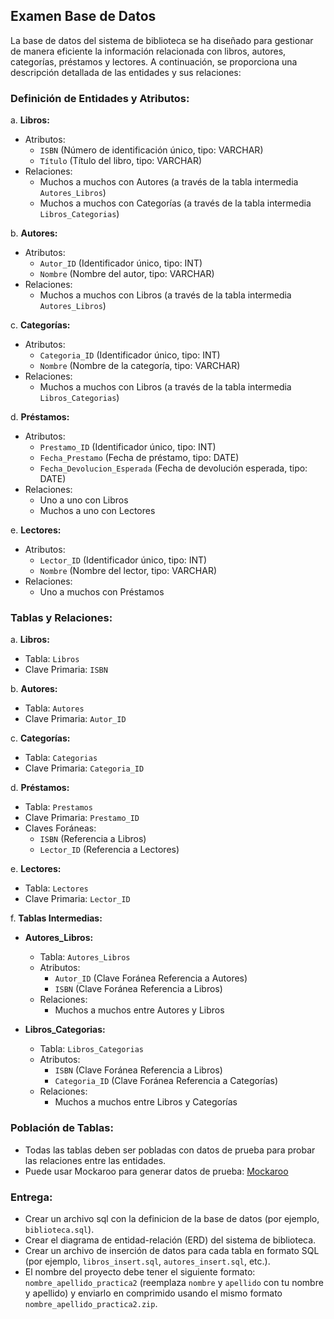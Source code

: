 ## Examen Base de Datos
La base de datos del sistema de biblioteca se ha diseñado para gestionar de manera eficiente la información relacionada con libros, autores, categorías, préstamos y lectores. A continuación, se proporciona una descripción detallada de las entidades y sus relaciones:
### Definición de Entidades y Atributos:
a. **Libros:**
   - Atributos:
      - `ISBN` (Número de identificación único, tipo: VARCHAR)
      - `Título` (Título del libro, tipo: VARCHAR)
   - Relaciones:
      - Muchos a muchos con Autores (a través de la tabla intermedia `Autores_Libros`)
      - Muchos a muchos con Categorías (a través de la tabla intermedia `Libros_Categorias`)

b. **Autores:**
   - Atributos:
      - `Autor_ID` (Identificador único, tipo: INT)
      - `Nombre` (Nombre del autor, tipo: VARCHAR)
   - Relaciones:
      - Muchos a muchos con Libros (a través de la tabla intermedia `Autores_Libros`)

c. **Categorías:**
   - Atributos:
      - `Categoria_ID` (Identificador único, tipo: INT)
      - `Nombre` (Nombre de la categoría, tipo: VARCHAR)
   - Relaciones:
      - Muchos a muchos con Libros (a través de la tabla intermedia `Libros_Categorias`)

d. **Préstamos:**
   - Atributos:
      - `Prestamo_ID` (Identificador único, tipo: INT)
      - `Fecha_Prestamo` (Fecha de préstamo, tipo: DATE)
      - `Fecha_Devolucion_Esperada` (Fecha de devolución esperada, tipo: DATE)
   - Relaciones:
      - Uno a uno con Libros
      - Muchos a uno con Lectores

e. **Lectores:**
   - Atributos:
      - `Lector_ID` (Identificador único, tipo: INT)
      - `Nombre` (Nombre del lector, tipo: VARCHAR)
   - Relaciones:
      - Uno a muchos con Préstamos

### Tablas y Relaciones:

a. **Libros:**
   - Tabla: `Libros`
   - Clave Primaria: `ISBN`

b. **Autores:**
   - Tabla: `Autores`
   - Clave Primaria: `Autor_ID`

c. **Categorías:**
   - Tabla: `Categorias`
   - Clave Primaria: `Categoria_ID`

d. **Préstamos:**
   - Tabla: `Prestamos`
   - Clave Primaria: `Prestamo_ID`
   - Claves Foráneas:
      - `ISBN` (Referencia a Libros)
      - `Lector_ID` (Referencia a Lectores)

e. **Lectores:**
   - Tabla: `Lectores`
   - Clave Primaria: `Lector_ID`

f. **Tablas Intermedias:**

   - **Autores_Libros:**
      - Tabla: `Autores_Libros`
      - Atributos:
         - `Autor_ID` (Clave Foránea Referencia a Autores)
         - `ISBN` (Clave Foránea Referencia a Libros)
      - Relaciones:
         - Muchos a muchos entre Autores y Libros

   - **Libros_Categorias:**
      - Tabla: `Libros_Categorias`
      - Atributos:
         - `ISBN` (Clave Foránea Referencia a Libros)
         - `Categoria_ID` (Clave Foránea Referencia a Categorías)
      - Relaciones:
         - Muchos a muchos entre Libros y Categorías

### Población de Tablas:

- Todas las tablas deben ser pobladas con datos de prueba para probar las relaciones entre las entidades.
- Puede usar Mockaroo para generar datos de prueba: [Mockaroo](https://www.mockaroo.com/)

### Entrega:
- Crear un archivo sql con la definicion de la base de datos (por ejemplo, `biblioteca.sql`).
- Crear el diagrama de entidad-relación (ERD) del sistema de biblioteca.
- Crear un archivo de inserción de datos para cada tabla en formato SQL (por ejemplo, `libros_insert.sql`, `autores_insert.sql`, etc.).
- El nombre del proyecto debe tener el siguiente formato: `nombre_apellido_practica2` (reemplaza `nombre` y `apellido` con tu nombre y apellido) y enviarlo en comprimido usando el mismo formato `nombre_apellido_practica2.zip`.